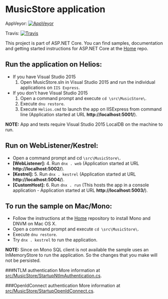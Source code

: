 # MusicStore application

AppVeyor: [![AppVeyor](https://ci.appveyor.com/api/projects/status/ja8a7j6jscj7k3xa/branch/dev?svg=true)](https://ci.appveyor.com/project/aspnetci/MusicStore/branch/dev)

Travis:   [![Travis](https://travis-ci.org/aspnet/MusicStore.svg?branch=dev)](https://travis-ci.org/aspnet/MusicStore)

This project is part of ASP.NET Core. You can find samples, documentation and getting started instructions for ASP.NET Core at the [Home](https://github.com/aspnet/home) repo.

## Run the application on Helios:
* If you have Visual Studio 2015
	1. Open MusicStore.sln in Visual Studio 2015 and run the individual applications on `IIS Express`.
* If you don't have Visual Studio 2015
	1. Open a command prompt and execute `cd \src\MusicStore\`.
	2. Execute `dnu restore`.
	3. Execute `Helios.cmd` to launch the app on IISExpress from command line (Application started at URL **http://localhost:5001/**).
	   
**NOTE:** App and tests require Visual Studio 2015 LocalDB on the machine to run.

## Run on WebListener/Kestrel:
* Open a command prompt and cd `\src\MusicStore\`.
* **[WebListener]:**
	4. Run `dnx . web` (Application started at URL **http://localhost:5002/**).
* **[Kestrel]:**
	5. Run `dnx . kestrel` (Application started at URL **http://localhost:5004/**).
* **[CustomHost]:**
	6. Run `dnx . run` (This hosts the app in a console application - Application started at URL **http://localhost:5003/**).

## To run the sample on Mac/Mono:
* Follow the instructions at the [Home](https://github.com/aspnet/Home) repository to install Mono and DNVM on Mac OS X.
* Open a command prompt and execute `cd \src\MusicStore\`.
* Execute `dnu restore`.
* Try `dnx . kestrel` to run the application.

**NOTE:** Since on Mono SQL client is not available the sample uses an InMemoryStore to run the application. So the changes that you make will not be persisted.

###NTLM authentication
More information at [src/MusicStore/StartupNtlmAuthentication.cs](src/MusicStore/StartupNtlmAuthentication.cs).

###OpenIdConnect authentication
More information at [src/MusicStore/StartupOpenIdConnect.cs](src/MusicStore/StartupOpenIdConnect.cs).
